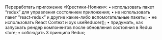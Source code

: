 Переработать приложение «Крестики-Нолики»:
•	использовать пакет “redux” для управления состоянием приложения;
•	не использовать пакет ”react-redux” и другие какие-либо вспомогательные пакеты;
•	не использовать React Context и хук useReducer();
•	придумать, как запускать рендер компонентов после обновления состояния в Redux store;
•	соблюдать 3 принципа Redux;
